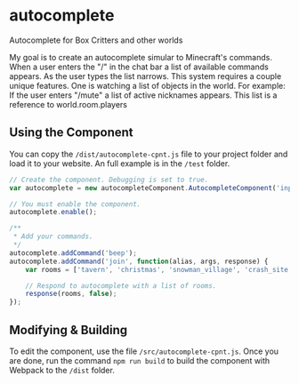 # autocomplete
Autocomplete for Box Critters and other worlds

My goal is to create an autocomplete simular to Minecraft's commands. When a user enters the "/" in the chat bar a list of available commands appears. As the user types the list narrows. This system requires a couple unique features. One is watching a list of objects in the world. For example: If the user enters "/mute" a list of active nicknames appears. This list is a reference to world.room.players

## Using the Component
You can copy the `/dist/autocomplete-cpnt.js` file to your project folder and load it to your website. An full example is in the `/test` folder.
```js
// Create the component. Debugging is set to true.
var autocomplete = new autocompleteComponent.AutocompleteComponent('inputMessage', true);

// You must enable the component.
autocomplete.enable();

/**
 * Add your commands.
 */
autocomplete.addCommand('beep');
autocomplete.addCommand('join', function(alias, args, response) {
    var rooms = ['tavern', 'christmas', 'snowman_village', 'crash_site', 'forest'];

    // Respond to autocomplete with a list of rooms.
    response(rooms, false);
});
```

## Modifying & Building
To edit the component, use the file `/src/autocomplete-cpnt.js`. Once you are done, run the command `npm run build` to build the component with Webpack to the `/dist` folder.